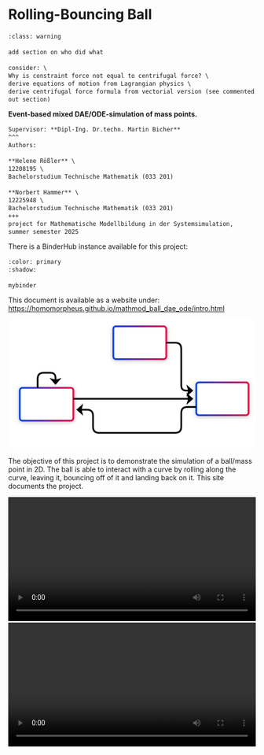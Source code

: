 # Rolling-Bouncing Ball

```{admonition} TO DO
:class: warning

add section on who did what

consider: \
Why is constraint force not equal to centrifugal force? \
derive equations of motion from Lagrangian physics \
derive centrifugal force formula from vectorial version (see commented out section)
```

**Event-based mixed DAE/ODE-simulation of mass points.**

````{card}
Supervisor: **Dipl-Ing. Dr.techn. Martin Bicher**
^^^
Authors:

**Helene Rößler** \
12208195 \
Bachelorstudium Technische Mathematik (033 201)

**Norbert Hammer** \
12225948 \
Bachelorstudium Technische Mathematik (033 201)
+++
project for Mathematische Modellbildung in der Systemsimulation, summer semester 2025
````

There is a BinderHub instance available for this project:
```{button-link} https://mybinder.org/v2/gh/Homomorpheus/mathmod_ball_dae_ode/main?urlpath=%2Fdoc%2Ftree%2Fsrc%2Frolling-bouncing_ball.ipynb
:color: primary
:shadow:

mybinder
```

This document is available as a website under:
<https://homomorpheus.github.io/mathmod_ball_dae_ode/intro.html>

<img src="../_static/state_flowchart_2.svg">

The objective of this project is to demonstrate the simulation of a ball/mass point in 2D.
The ball is able to interact with a curve by rolling along the curve, leaving it, bouncing off of it and landing back on it.
This site documents the project.

<video width=100% controls>
      <source src="./_static/blob.mp4" type="video/mp4">
</video>

<video width=100% controls>
      <source src="./_static/bounce_threshold.mp4" type="video/mp4">
</video>

```{tableofcontents}
```

